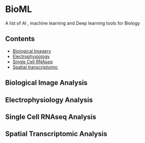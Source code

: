 # BioML
A list of AI , machine learning and Deep learning tools for Biology


## Contents

- [Biological Imagery](#Biological-Image-Analysis)
- [Electrophysiology](#Electrophysiology-Analysis)
- [Single Cell RNAseq](#Single-Cell-RNAseq-Analysis)
- [Spatial transcriptomic](#Spatial-Transcriptomic-Analysis) 

## Biological Image Analysis

## Electrophysiology Analysis

## Single Cell RNAseq Analysis

## Spatial Transcriptomic Analysis
